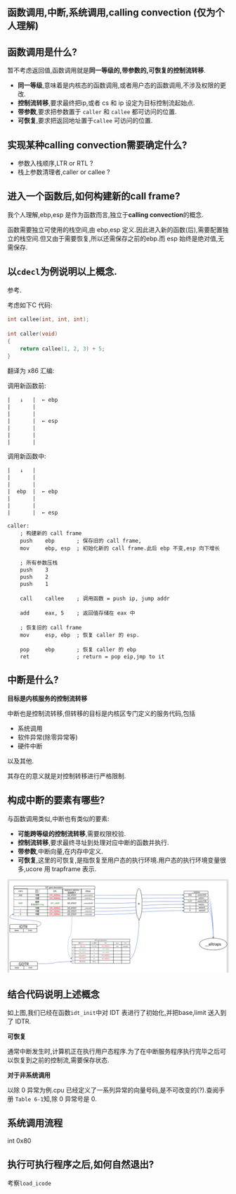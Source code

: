 ## 函数调用,中断,系统调用,calling convection (仅为个人理解)

## 函数调用是什么?

暂不考虑返回值,函数调用就是**同一等级的,带参数的,可恢复的控制流转移**.

- **同一等级**,意味着是内核态的函数调用,或者用户态的函数调用,不涉及权限的更改.
- **控制流转移**,要求最终把ip,或者 cs 和 ip 设定为目标控制流起始点.
- **带参数**,要求把参数置于 `caller` 和 `callee` 都可访问的位置.
- **可恢复**,要求把返回地址置于`callee` 可访问的位置.

## 实现某种**calling convection**需要确定什么?

- 参数入栈顺序,LTR or RTL ?
- 栈上参数清理者,caller or callee ?

## 进入一个函数后,如何构建新的**call frame**?

我个人理解,ebp,esp 是作为函数而言,独立于**calling convection**的概念.

函数需要独立可使用的栈空间,由 ebp,esp 定义.因此进入新的函数(后),需要配置独立的栈空间.但又由于需要恢复,所以还需保存之前的ebp.而 esp 始终是绝对值,无需保存.

## 以`cdecl`为例说明以上概念.

参考[](https://en.wikipedia.org/wiki/X86_calling_conventions).

考虑如下C 代码:

```C
int callee(int, int, int);

int caller(void)
{
	return callee(1, 2, 3) + 5;
}
```

翻译为 x86 汇编:

调用新函数前:

```
|   ↓   |  ← ebp
|       |
|       |
|       |  ← esp
|       |
|       |
|       |
```

调用新函数中:
```
|   ↓   | 
|       |
|       |
|  ebp  |  ← ebp
|       |
|       |
|       |  ← esp
```



```x86asm
caller:
	; 构建新的 call frame
	push    ebp       ; 保存旧的 call frame,
	mov     ebp, esp  ; 初始化新的 call frame.此后 ebp 不变,esp 向下增长

	; 所有参数压栈
	push    3
	push    2
	push    1

	call    callee    ; 调用函数 = push ip, jump addr

	add     eax, 5    ; 返回值存储在 eax 中

	; 恢复旧的 call frame
	mov     esp, ebp  ; 恢复 caller 的 esp.

	pop     ebp       ; 恢复 caller 的 ebp
	ret               ; return = pop eip,jmp to it
```



## 中断是什么?

**目标是内核服务的控制流转移**

中断也是控制流转移,但转移的目标是内核区专门定义的服务代码,包括

- 系统调用
- 软件异常(除零异常等)
- 硬件中断

以及其他.

其存在的意义就是对控制转移进行严格限制.

## 构成中断的要素有哪些?

与函数调用类似,中断也有类似的要素:

- **可能跨等级的控制流转移**,需要权限校验.
- **控制流转移**,要求最终寻址到处理对应中断的函数并执行.
- **带参数**,中断向量,在内存中定义.
- **可恢复**,这里的可恢复,是指恢复至用户态的执行环境.用户态的执行环境变量很多,ucore 用 trapframe 表示.

![](/images/中断寻址.png)

## 结合代码说明上述概念

如上图,我们已经在函数`idt_init`中对 IDT 表进行了初始化,并把base,limit 送入到了 IDTR.

**可恢复**

通常中断发生时,计算机正在执行用户态程序.为了在中断服务程序执行完毕之后可以恢复到之前的控制流,需要保存状态.

**对于非系统调用**

以除 0 异常为例.cpu 已经定义了一系列异常的向量号码,是不可改变的(?).查阅手册 `Table 6-1`知,除 0 异常号是 0.

## 系统调用流程

int 0x80 

## 执行可执行程序之后,如何自然退出?



考察`load_icode`